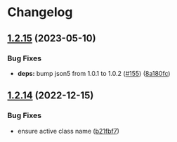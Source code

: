 # Changelog

## [1.2.15](https://github.com/manuelhenke/ios-calculator-for-web/compare/v1.2.14...v1.2.15) (2023-05-10)


### Bug Fixes

* **deps:** bump json5 from 1.0.1 to 1.0.2 ([#155](https://github.com/manuelhenke/ios-calculator-for-web/issues/155)) ([8a180fc](https://github.com/manuelhenke/ios-calculator-for-web/commit/8a180fc3e113f1abd83669cdc0f24524fc65c2db))

## [1.2.14](https://github.com/manuelhenke/ios-calculator-for-web/compare/v1.2.13...v1.2.14) (2022-12-15)


### Bug Fixes

* ensure active class name ([b21fbf7](https://github.com/manuelhenke/ios-calculator-for-web/commit/b21fbf783225f97eb8b88bd7c372bb4490ac0e3e))

